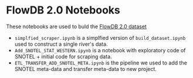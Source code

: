 # FlowDB 2.0 Notebooks

These notebooks are used to buld the [FlowDB 2.0 dataset](https://flow-forecast.atlassian.net/wiki/spaces/FF/pages/1178501121/FlowDB+2.0)

- `simplfied_scraper.ipynb` is a simplfied version of `build_dataset.ipynb` used to construct a single river's data. 
- `Add_SNOTEL_STAT_WESTERN.ipynb` is a notebook with exploratory code of SNOTEL + initial code for scraping data. 
- `ETL_TRANSFER_ADD_SNOTEL_META.ipynb` is the pipeline we used to add the SNOTEL meta-data and transfer meta-data to new project.


